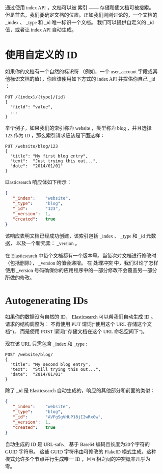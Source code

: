 <font face="SimSun" size=3>

通过使用 index API ，文档可以被 索引 —— 存储和使文档可被搜索。 但是首先，我们要确定文档的位置。正如我们刚刚讨论的，一个文档的 _index 、 _type 和 _id 唯一标识一个文档。 我们可以提供自定义的 _id 值，或者让 index API 自动生成。

# 使用自定义的 ID

如果你的文档有一个自然的标识符 （例如，一个 user_account 字段或其他标识文档的值），你应该使用如下方式的 index API 并提供你自己 _id ：

~~~
PUT /{index}/{type}/{id}
{
  "field": "value",
  ...
}
~~~

举个例子，如果我们的索引称为 website ，类型称为 blog ，并且选择 123 作为 ID ，那么索引请求应该是下面这样：

~~~
PUT /website/blog/123
{
  "title": "My first blog entry",
  "text":  "Just trying this out...",
  "date":  "2014/01/01"
}
~~~
 
Elasticsearch 响应体如下所示：

~~~json
{
   "_index":    "website",
   "_type":     "blog",
   "_id":       "123",
   "_version":  1,
   "created":   true
}
~~~

该响应表明文档已经成功创建，该索引包括 _index 、 _type 和 _id 元数据， 以及一个新元素： _version 。

在 Elasticsearch 中每个文档都有一个版本号。当每次对文档进行修改时（包括删除）， _version 的值会递增。 在 处理冲突 中，我们讨论了怎样使用 _version 号码确保你的应用程序中的一部分修改不会覆盖另一部分所做的修改。

# Autogenerating IDs

如果你的数据没有自然的 ID， Elasticsearch 可以帮我们自动生成 ID 。 请求的结构调整为： 不再使用 PUT 谓词(“使用这个 URL 存储这个文档”)， 而是使用 POST 谓词(“存储文档在这个 URL 命名空间下”)。

现在该 URL 只需包含 _index 和 _type :

~~~
POST /website/blog/
{
  "title": "My second blog entry",
  "text":  "Still trying this out...",
  "date":  "2014/01/01"
}
~~~

除了 _id 是 Elasticsearch 自动生成的，响应的其他部分和前面的类似：

~~~json
{
   "_index":    "website",
   "_type":     "blog",
   "_id":       "AVFgSgVHUP18jI2wRx0w",
   "_version":  1,
   "created":   true
}
~~~

自动生成的 ID 是 URL-safe、 基于 Base64 编码且长度为20个字符的 GUID 字符串。 这些 GUID 字符串由可修改的 FlakeID 模式生成，这种模式允许多个节点并行生成唯一 ID ，且互相之间的冲突概率几乎为零。



</font>